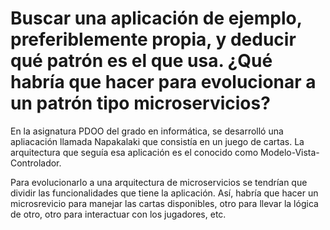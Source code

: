 # Buscar una aplicación de ejemplo, preferiblemente propia, y deducir qué patrón es el que usa. ¿Qué habría que hacer para evolucionar a un patrón tipo microservicios?

En la asignatura PDOO del grado en informática, se desarrolló una apliacación llamada Napakalaki que consistía en un juego de cartas. La arquitectura que seguía esa aplicación es el conocido como Modelo-Vista-Controlador.

Para evolucionarlo a una arquitectura de microservicios se tendrían que dividir las funcionalidades que tiene la aplicación. Así, habría que hacer un microsrevicio para manejar las cartas disponibles, otro para llevar la lógica de otro, otro para interactuar con los jugadores, etc.

